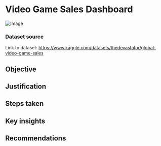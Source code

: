 # **Video Game Sales Dashboard**
![image](https://github.com/mohammedwasim1/Video-Game-Sales-Dashboard/assets/121304144/f30c22e9-b14a-46d1-9bc2-338e5af8d988)

### **Dataset source**

Link to dataset: https://www.kaggle.com/datasets/thedevastator/global-video-game-sales

## **Objective**

## **Justification**

## **Steps taken**

## **Key insights**

## **Recommendations**
